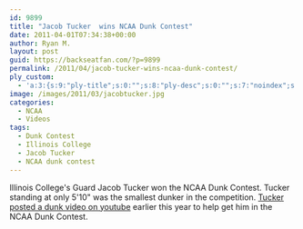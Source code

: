 ```yaml
---
id: 9899
title: "Jacob Tucker  wins NCAA Dunk Contest"
date: 2011-04-01T07:34:38+00:00
author: Ryan M.
layout: post
guid: https://backseatfan.com/?p=9899
permalink: /2011/04/jacob-tucker-wins-ncaa-dunk-contest/
ply_custom:
  - 'a:3:{s:9:"ply-title";s:0:"";s:8:"ply-desc";s:0:"";s:7:"noindex";s:0:"";}'
image: /images/2011/03/jacobtucker.jpg
categories:
  - NCAA
  - Videos
tags:
  - Dunk Contest
  - Illinois College
  - Jacob Tucker
  - NCAA dunk contest
---
```


<div class="entry">
  <p>
  </p>

  <p>
    Illinois College's Guard Jacob Tucker won the NCAA Dunk Contest. Tucker standing at only 5'10" was the smallest dunker in the competition. <a href="https://backseatfan.com/2011/03/white-men-can-jump/">Tucker posted a dunk video on youtube</a> earlier this year to help get him in the NCAA Dunk Contest.
  </p>
</div>
